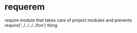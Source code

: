 # requerem
require module that takes care of project modules and prevents require('../../../../foo') thing
